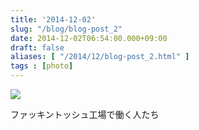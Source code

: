 ```yaml
---
title: '2014-12-02'
slug: "/blog/blog-post_2"
date: 2014-12-02T06:54:00.000+09:00
draft: false
aliases: [ "/2014/12/blog-post_2.html" ]
tags : [photo]
---
```


  
![](http://68.media.tumblr.com/901bb4df45892fcba50ba6c3f8200206/tumblr_nfxxrjrsDI1rwrdpxo1_500.jpg)  

  
  

ファッキントッシュ工場で働く人たち